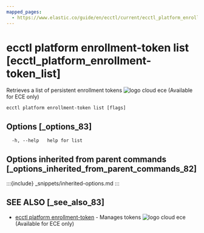 ```yaml
---
mapped_pages:
  - https://www.elastic.co/guide/en/ecctl/current/ecctl_platform_enrollment-token_list.html
---
```


# ecctl platform enrollment-token list [ecctl_platform_enrollment-token_list]

Retrieves a list of persistent enrollment tokens ![logo cloud ece](https://doc-icons.s3.us-east-2.amazonaws.com/logo_cloud_ece.svg "Supported on {{ece}}") (Available for ECE only)

```
ecctl platform enrollment-token list [flags]
```


## Options [_options_83]

```
  -h, --help   help for list
```


## Options inherited from parent commands [_options_inherited_from_parent_commands_82]

:::{include} _snippets/inherited-options.md
:::


## SEE ALSO [_see_also_83]

* [ecctl platform enrollment-token](/reference/ecctl_platform_enrollment-token.md)	 - Manages tokens ![logo cloud ece](https://doc-icons.s3.us-east-2.amazonaws.com/logo_cloud_ece.svg "Supported on {{ece}}") (Available for ECE only)

